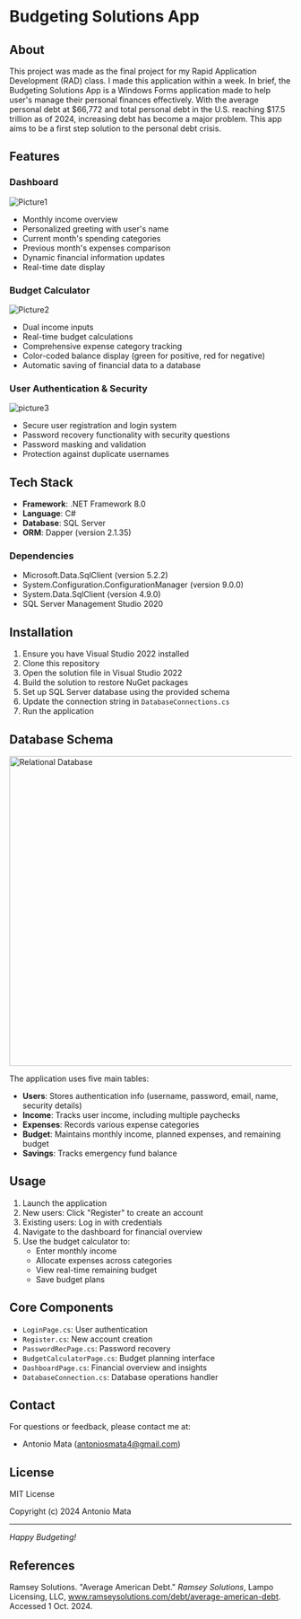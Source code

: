 # Budgeting Solutions App

## About
This project was made as the final project for my Rapid Application Development (RAD) class. I made this application within a week. In brief, the Budgeting Solutions App is a Windows Forms application made to help user's manage their personal finances effectively. With the average personal debt at $66,772 and total personal debt in the U.S. reaching $17.5 trillion as of 2024, increasing debt has become a major problem. This app aims to be a first step solution to the personal debt crisis. 


## Features

### Dashboard
![Picture1](https://github.com/user-attachments/assets/ea92c1d4-bbb4-492c-8362-c1b63068ead5)

- Monthly income overview
- Personalized greeting with user's name
- Current month's spending categories
- Previous month's expenses comparison
- Dynamic financial information updates
- Real-time date display
  
### Budget Calculator
![Picture2](https://github.com/user-attachments/assets/67e1b02e-2d73-46a8-ac7a-8718d9e3dfd4)

- Dual income inputs
- Real-time budget calculations
- Comprehensive expense category tracking
- Color-coded balance display (green for positive, red for negative)
- Automatic saving of financial data to a database

### User Authentication & Security
![picture3](https://github.com/user-attachments/assets/3b6da4a7-f1b1-4aa7-a0ac-6c19cc5016ae)

- Secure user registration and login system
- Password recovery functionality with security questions
- Password masking and validation
- Protection against duplicate usernames
  
## Tech Stack
- **Framework**: .NET Framework 8.0
- **Language**: C#
- **Database**: SQL Server
- **ORM**: Dapper (version 2.1.35)

### Dependencies
- Microsoft.Data.SqlClient (version 5.2.2)
- System.Configuration.ConfigurationManager (version 9.0.0)
- System.Data.SqlClient (version 4.9.0)
- SQL Server Management Studio 2020

## Installation

1. Ensure you have Visual Studio 2022 installed
2. Clone this repository
3. Open the solution file in Visual Studio 2022
4. Build the solution to restore NuGet packages
5. Set up SQL Server database using the provided schema
6. Update the connection string in `DatabaseConnections.cs`
7. Run the application

## Database Schema
<img width="552" alt="Relational Database" src="https://github.com/user-attachments/assets/028b44a6-0ea1-4270-b645-3da7cbdbb37f" />

The application uses five main tables:
- **Users**: Stores authentication info (username, password, email, name, security details)
- **Income**: Tracks user income, including multiple paychecks
- **Expenses**: Records various expense categories
- **Budget**: Maintains monthly income, planned expenses, and remaining budget
- **Savings**: Tracks emergency fund balance

## Usage

1. Launch the application
2. New users: Click "Register" to create an account
3. Existing users: Log in with credentials
4. Navigate to the dashboard for financial overview
5. Use the budget calculator to:
   - Enter monthly income
   - Allocate expenses across categories
   - View real-time remaining budget
   - Save budget plans

## Core Components

- `LoginPage.cs`: User authentication
- `Register.cs`: New account creation
- `PasswordRecPage.cs`: Password recovery
- `BudgetCalculatorPage.cs`: Budget planning interface
- `DashboardPage.cs`: Financial overview and insights
- `DatabaseConnection.cs`: Database operations handler

## Contact

For questions or feedback, please contact me at:
- Antonio Mata (antoniosmata4@gmail.com)

## License

MIT License

Copyright (c) 2024 Antonio Mata

---
*Happy Budgeting!*

## References

Ramsey Solutions. "Average American Debt." *Ramsey Solutions*, Lampo Licensing, LLC, www.ramseysolutions.com/debt/average-american-debt. Accessed 1 Oct. 2024.

